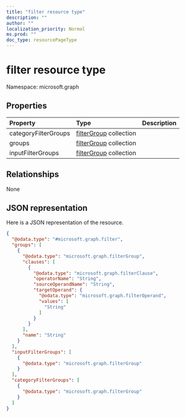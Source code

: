 ```yaml
---
title: "filter resource type"
description: ""
author: ""
localization_priority: Normal
ms.prod: ""
doc_type: resourcePageType
---
```


# filter resource type


Namespace: microsoft.graph



## Properties
|Property|Type|Description|
|:---|:---|:---|
|categoryFilterGroups|[filterGroup](../resources/filtergroup.md) collection||
|groups|[filterGroup](../resources/filtergroup.md) collection||
|inputFilterGroups|[filterGroup](../resources/filtergroup.md) collection||

## Relationships
None

## JSON representation
Here is a JSON representation of the resource.
<!-- {
  "blockType": "resource",
  "@odata.type": "microsoft.graph.filter"
}
-->
``` json
{
  "@odata.type": "#microsoft.graph.filter",
  "groups": [
    {
      "@odata.type": "microsoft.graph.filterGroup",
      "clauses": [
        {
          "@odata.type": "microsoft.graph.filterClause",
          "operatorName": "String",
          "sourceOperandName": "String",
          "targetOperand": {
            "@odata.type": "microsoft.graph.filterOperand",
            "values": [
              "String"
            ]
          }
        }
      ],
      "name": "String"
    }
  ],
  "inputFilterGroups": [
    {
      "@odata.type": "microsoft.graph.filterGroup"
    }
  ],
  "categoryFilterGroups": [
    {
      "@odata.type": "microsoft.graph.filterGroup"
    }
  ]
}
```

